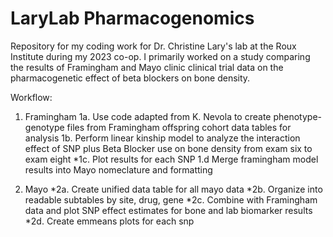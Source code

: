 # LaryLab Pharmacogenomics
Repository for my coding work for Dr. Christine Lary's lab at the Roux Institute during my 2023 co-op. I primarily worked on a study comparing the results of Framingham and Mayo clinic clinical trial data on the pharmacogenetic effect of beta blockers on bone density.


Workflow:  

1. Framingham
  1a. Use code adapted from K. Nevola to create phenotype-genotype files from Framingham offspring cohort data tables for analysis
  1b. Perform linear kinship model to analyze the interaction effect of SNP plus Beta Blocker use on bone density from exam six to exam eight
  *1c. Plot results for each SNP
  1.d Merge framingham model results into Mayo nomeclature and formatting
  
2. Mayo
  *2a. Create unified data table for all mayo data
  *2b. Organize into readable subtables by site, drug, gene
  *2c. Combine with Framingham data and plot SNP effect estimates for bone and lab biomarker results
  *2d. Create emmeans plots for each snp
 
